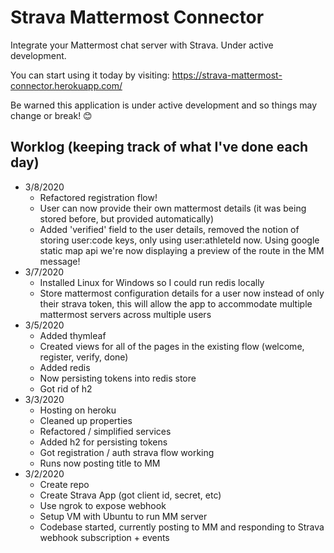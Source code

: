 # Strava Mattermost Connector

Integrate your Mattermost chat server with Strava. Under active development. 

You can start using it today by visiting: https://strava-mattermost-connector.herokuapp.com/

Be warned this application is under active development and so things may change or break! 😊

## Worklog (keeping track of what I've done each day)

* 3/8/2020
	* Refactored registration flow!
	* User can now provide their own mattermost details (it was being stored before, but provided automatically)
	* Added 'verified' field to the user details, removed the notion of storing user:code keys, only using user:athleteId now.
Using google static map api we're now displaying a preview of the route in the MM message!
* 3/7/2020
	* Installed Linux for Windows so I could run redis locally
	* Store mattermost configuration details for a user now instead of only their strava token, this will allow the app to accommodate multiple mattermost servers across multiple users
* 3/5/2020
	* Added thymleaf 
	* Created views for all of the pages in the existing flow (welcome, register, verify, done)
	* Added redis
	* Now persisting tokens into redis store
	* Got rid of h2 
* 3/3/2020
	* Hosting on heroku
	* Cleaned up properties
	* Refactored / simplified services
	* Added h2 for persisting tokens
	* Got registration / auth strava flow working
	* Runs now posting title to MM
* 3/2/2020
	* Create repo
	* Create Strava App (got client id, secret, etc)
	* Use ngrok to expose webhook
	* Setup VM with Ubuntu to run MM server
	* Codebase started, currently posting to MM and responding to Strava webhook subscription + events

